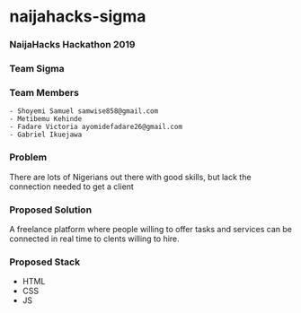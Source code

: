 # naijahacks-sigma

### NaijaHacks Hackathon 2019

### Team Sigma

### Team Members
	- Shoyemi Samuel samwise858@gmail.com
	- Metibemu Kehinde 
	- Fadare Victoria ayomidefadare26@gmail.com
	- Gabriel Ikuejawa

### Problem
There are lots of Nigerians out there with good skills, but lack the connection needed to get a client

### Proposed Solution
A freelance platform where people willing to offer tasks and services can be connected in real time to clents willing to hire.

### Proposed Stack
- HTML
- CSS
- JS

